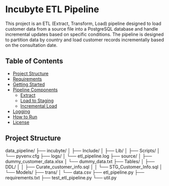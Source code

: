 # Incubyte ETL Pipeline

This project is an ETL (Extract, Transform, Load) pipeline designed to load customer data from a source file into a PostgreSQL database and handle incremental updates based on specific conditions. The pipeline is designed to partition data by country and load customer records incrementally based on the consultation date.

## Table of Contents

- [Project Structure](#project-structure)
- [Requirements](#requirements)
- [Getting Started](#getting-started)
- [Pipeline Components](#pipeline-components)
  - [Extract](#extract)
  - [Load to Staging](#load-to-staging)
  - [Incremental Load](#incremental-load)
- [Logging](#logging)
- [How to Run](#how-to-run)
- [License](#license)

## Project Structure

data_pipeline/
├── incubyte/
│   ├── Include/
│   ├── Lib/
│   ├── Scripts/
│   └── pyvenv.cfg
├── logs/
│   └── etl_pipeline.log
├── source/
│   ├── dummy_customer_data.xlsx
│   └── dummy_data.txt
├── Tables/
│   ├── DDL/
│   │   ├── Curate_customer_info.sql
│   │   └── STG_Customer_Info.sql
│   └── Models/
├── trans/
│   └── data.csv
├── etl_pipeline.py
├── requirements.txt
├── test_etl_pipeline.py
└── util.py

